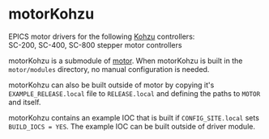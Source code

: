 # motorKohzu
EPICS motor drivers for the following [Kohzu](https://www.kohzuprecision.com) controllers:<br>
SC-200, SC-400, SC-800 stepper motor controllers

motorKohzu is a submodule of [motor](https://github.com/epics-modules/motor).  When motorKohzu is built in the ``motor/modules`` directory, no manual configuration is needed.

motorKohzu can also be built outside of motor by copying it's ``EXAMPLE_RELEASE.local`` file to ``RELEASE.local`` and defining the paths to ``MOTOR`` and itself.

motorKohzu contains an example IOC that is built if ``CONFIG_SITE.local`` sets ``BUILD_IOCS = YES``.  The example IOC can be built outside of driver module.
